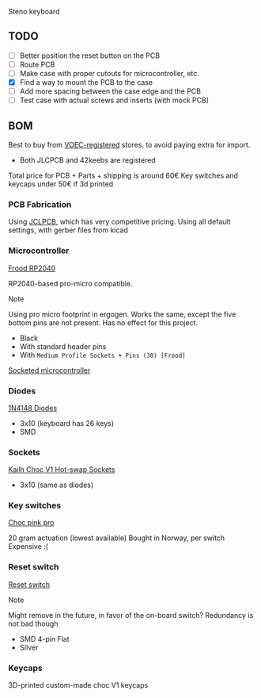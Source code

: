Steno keyboard

## TODO

- [ ] Better position the reset button on the PCB
- [ ] Route PCB
- [ ] Make case with proper cutouts for microcontroller, etc.
- [x] Find a way to mount the PCB to the case
- [ ] Add more spacing between the case edge and the PCB
- [ ] Test case with actual screws and inserts (with mock PCB)

## BOM

Best to buy from [VOEC-registered](https://www.skatteetaten.no/person/avgifter/kjop-fra-utlandet/nettbutikker-og-e-markedsplasser-som-er-registrert-i-voec-registeret/) stores, to avoid paying extra for import.

- Both JLCPCB and 42keebs are registered

Total price for PCB + Parts + shipping is around 60€
Key switches and keycaps under 50€ if 3d printed

### PCB Fabrication

Using [JCLPCB](https://jlcpcb.com), which has very competitive pricing.
Using all default settings, with gerber files from kicad

### Microcontroller

[Frood RP2040](https://42keebs.eu/shop/parts/controllers/frood-rp2040-pro-micro-controller/)

RP2040-based pro-micro compatible.

> [!NOTE]
> Using pro micro footprint in ergogen. Works the same, except the five bottom pins are not present. Has no effect for this project.

- Black
- With standard header pins
- With `Medium Profile Sockets + Pins (30) [Frood]`

[Socketed microcontroller](https://42keebs.eu/build-guides/socketing-the-frood-nice-nano-controllers/)

### Diodes

[1N4148 Diodes](https://42keebs.eu/shop/parts/components/1n4148-diodes-through-hole-smd/?attribute_type=SMD)

- 3x10 (keyboard has 26 keys)
- SMD

### Sockets

[Kailh Choc V1 Hot-swap Sockets](https://42keebs.eu/shop/parts/kailh-choc-hot-swap-sockets/)

- 3x10 (same as diodes)

### Key switches

[Choc pink pro](https://www.maxgaming.no/no/switchar/choc-low-profile-pink-pro)

20 gram actuation (lowest available)
Bought in Norway, per switch
Expensive :(

### Reset switch

[Reset switch](https://42keebs.eu/shop/parts/components/reset-switch/)

> [!NOTE]
> Might remove in the future, in favor of the on-board switch?
> Redundancy is not bad though

- SMD 4-pin Flat
- Silver

### Keycaps

3D-printed custom-made choc V1 keycaps
